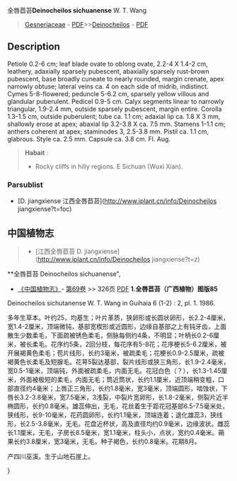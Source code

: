 全唇苣苔**Deinocheilos sichuanense** W. T. Wang

> [Gesneriaceae](http://www.iplant.cn/info/Gesneriaceae?t=foc) - [PDF](http://www.iplant.cn/foc/pdf/Gesneriaceae.pdf)>>[Deinocheilos](http://www.iplant.cn/info/Deinocheilos?t=foc) - [PDF](http://www.iplant.cn/foc/pdf/Deinocheilos.pdf)

## Description

Petiole 0.2-6 cm; leaf blade ovate to oblong ovate, 2.2-4 X 1.4-2 cm, leathery, adaxially sparsely pubescent, abaxially sparsely rust-brown pubescent, base broadly cuneate to nearly rounded, margin crenate, apex narrowly obtuse; lateral veins ca. 4 on each side of midrib, indistinct. Cymes 5-8-flowered; peduncle 5-6.2 cm, sparsely yellow villous and glandular puberulent. Pedicel 0.9-5 cm. Calyx segments linear to narrowly triangular, 1.9-2.4 mm, outside sparsely pubescent, margin entire. Corolla 1.3-1.5 cm, outside puberulent; tube ca. 1.1 cm; adaxial lip ca. 1.8 X 3 mm, shallowly erose at apex; abaxial lip 3.2-3.8 X ca. 7.5 mm. Stamens 1-1.1 cm; anthers coherent at apex; staminodes 3, 2.5-3.8 mm. Pistil ca. 1.1 cm, glabrous. Style ca. 2.5 mm. Capsule ca. 3.8 cm. Fl. Aug.


> **Habait** : 
>* Rocky cliffs in hilly regions. E Sichuan (Wuxi Xian).



### Parsublist

* [D.  jiangxiense  江西全唇苣苔](http://www.iplant.cn/info/Deinocheilos jiangxiense?t=foc)

## 中国植物志

> * [江西全唇苣苔  D.  jiangxiense](http://www.iplant.cn/info/Deinocheilos jiangxiense?t=z)


**全唇苣苔 Deinocheilos sichuanense",


* [《中国植物志》](http://www.iplant.cn/frps)- [第69卷](http://www.iplant.cn/frps/vol/69) >> 326页 [PDF](http://www.iplant.cn/frps/pdf/69/326.pdf)
**1.全唇苣苔（广西植物）图版85**

Deinocheilos sichutanense W. T. Wang in Guihaia 6 (1-2) : 2, pl. 1. 1986.

多年生草本。叶约25，均基生；叶片革质，狭卵形或长圆状卵形，长2.2-4厘米，宽1.4-2厘米，顶端微钝，基部宽楔形或近圆形，边缘自基部之上有钝牙齿，上面散生少数柔毛，下面疏被锈色柔毛，侧脉每侧约4条，不明显；叶柄长0.2-6厘米，被长柔毛。花序约5条，2回分枝，每花序有5-8花；花序梗长5-6.2厘米，被开展褐黄色柔毛；苞片线形，长约3毫米，被疏柔毛；花梗长0.9-2.5厘米，疏被褐黄色长柔毛及短腺毛。花萼5裂达基部，裂片线形或狭三角形，长1.9-2.4毫米，宽0.5-1毫米，顶端钝，外面被疏柔毛，内面无毛。花冠白色（？），长1.3-1.45厘米，外面被极短的柔毛，内面无毛；筒近筒状，长约1.1厘米，近顶端稍变粗，口部直径约4毫米；上唇正三角形，长约1.8毫米，宽3毫米，顶端圆形，啮蚀状，下唇长3.2-3.8毫米，宽7.5毫米，3浅裂，中裂片宽卵形，长1.8-2毫米，侧裂片近半椭圆形，长约0.8毫米。雄蕊伸出，无毛，花丝着生于距花冠基部6.5-7.5毫米处，狭线形，长9-10毫米，花药圆卵形，长约1.1毫米，顶端连着；退化雄蕊3，狭线形，长2.5-3.8毫米，无毛。花盘近杯状，高及直径均约0.9毫米，边缘波状。雌蕊长1.1厘米，无毛，子房长8.5毫米，宽1.1毫米，柱头小，点状，宽约0.4毫米。蒴果长约3.8厘米，宽3毫米，无毛。种子褐色，长约0.8毫米。花期8月。

产四川巫溪。生于山地石崖上。



}